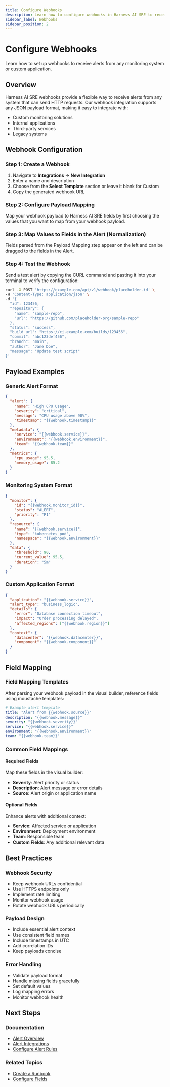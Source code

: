 ```yaml
---
title: Configure Webhooks
description: Learn how to configure webhooks in Harness AI SRE to receive alerts from any monitoring system or custom application.
sidebar_label: Webhooks
sidebar_position: 2
---
```


# Configure Webhooks

Learn how to set up webhooks to receive alerts from any monitoring system or custom application.

## Overview

Harness AI SRE webhooks provide a flexible way to receive alerts from any system that can send HTTP requests. Our webhook integration supports any JSON payload format, making it easy to integrate with:
- Custom monitoring solutions
- Internal applications
- Third-party services
- Legacy systems

## Webhook Configuration

### Step 1: Create a Webhook
1. Navigate to **Integrations** → **New Integration**
2. Enter a name and description
3. Choose from the **Select Template** section or leave it blank for Custom
4. Copy the generated webhook URL

### Step 2: Configure Payload Mapping
Map your webhook payload to Harness AI SRE fields by first choosing the values that you want to map from your webhook payload.

### Step 3: Map Values to Fields in the Alert (Normalization)
Fields parsed from the Payload Mapping step appear on the left and can be dragged to the fields in the Alert.

### Step 4: Test the Webhook
Send a test alert by copying the CURL command and pasting it into your terminal to verify the configuration:

```bash
curl -X POST 'https://example.com/api/v1/webhook/placeholder-id' \
-H 'Content-Type: application/json' \
-d '{
  "id": 123456,
  "repository": {
    "name": "sample-repo",
    "url": "https://github.com/placeholder-org/sample-repo"
  },
  "status": "success",
  "build_url": "https://ci.example.com/builds/123456",
  "commit": "abc123def456",
  "branch": "main",
  "author": "Jane Doe",
  "message": "Update test script"
}'
```

## Payload Examples

### Generic Alert Format
```json
{
  "alert": {
    "name": "High CPU Usage",
    "severity": "critical",
    "message": "CPU usage above 90%",
    "timestamp": "{{webhook.timestamp}}"
  },
  "metadata": {
    "service": "{{webhook.service}}",
    "environment": "{{webhook.environment}}",
    "team": "{{webhook.team}}"
  },
  "metrics": {
    "cpu_usage": 95.5,
    "memory_usage": 85.2
  }
}
```

### Monitoring System Format
```json
{
  "monitor": {
    "id": "{{webhook.monitor_id}}",
    "status": "ALERT",
    "priority": "P1"
  },
  "resource": {
    "name": "{{webhook.service}}",
    "type": "kubernetes_pod",
    "namespace": "{{webhook.environment}}"
  },
  "data": {
    "threshold": 90,
    "current_value": 95.5,
    "duration": "5m"
  }
}
```

### Custom Application Format
```json
{
  "application": "{{webhook.service}}",
  "alert_type": "business_logic",
  "details": {
    "error": "Database connection timeout",
    "impact": "Order processing delayed",
    "affected_regions": ["{{webhook.region}}"]
  },
  "context": {
    "datacenter": "{{webhook.datacenter}}",
    "component": "{{webhook.component}}"
  }
}
```

## Field Mapping

### Field Mapping Templates
After parsing your webhook payload in the visual builder, reference fields using moustache templates:

```yaml
# Example alert template
title: "Alert from {{webhook.source}}"
description: "{{webhook.message}}"
severity: "{{webhook.severity}}"
service: "{{webhook.service}}"
environment: "{{webhook.environment}}"
team: "{{webhook.team}}"
```

### Common Field Mappings

#### Required Fields
Map these fields in the visual builder:
- **Severity**: Alert priority or status
- **Description**: Alert message or error details
- **Source**: Alert origin or application name

#### Optional Fields
Enhance alerts with additional context:
- **Service**: Affected service or application
- **Environment**: Deployment environment
- **Team**: Responsible team
- **Custom Fields**: Any additional relevant data

## Best Practices

### Webhook Security
- Keep webhook URLs confidential
- Use HTTPS endpoints only
- Implement rate limiting
- Monitor webhook usage
- Rotate webhook URLs periodically

### Payload Design
- Include essential alert context
- Use consistent field names
- Include timestamps in UTC
- Add correlation IDs
- Keep payloads concise

### Error Handling
- Validate payload format
- Handle missing fields gracefully
- Set default values
- Log mapping errors
- Monitor webhook health

## Next Steps

### Documentation
- [Alert Overview](./alerts.md)
- [Alert Integrations](./integrations.md)
- [Configure Alert Rules](./alert-rules.md)

### Related Topics
- [Create a Runbook](../runbooks/create-runbook.md)
- [Configure Fields](../runbooks/configure-incident-fields.md)
